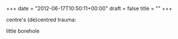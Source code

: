 +++
date = "2012-06-17T10:50:11+00:00"
draft = false
title = ""
+++
<p>centre's (de)centred trauma:</p>&#13;
<p>little borehole</p> 

